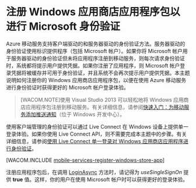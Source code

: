 <properties linkid="develop-mobile-how-to-guides-register-windows-store-app-server-auth" urlDisplayName="Shared Access Signature Part 1" pageTitle="注册 Windows 应用商店应用程序包以进行 Microsoft 身份验证" metaKeywords="" description="了解如何在 Azure 移动服务应用程序中注册 Windows 应用商店应用程序以进行 Microsoft 身份验证" metaCanonical="" services="mobile-services" documentationCenter="Mobile" title="Register your Windows Store app package for Microsoft authentication" authors="glenga" solutions="" manager="" editor="" />
<tags ms.service="mobile-services"
    ms.date="11/21/2014"
    wacn.date=""
    />

# 注册 Windows 应用商店应用程序包以进行 Microsoft 身份验证

Azure 移动服务支持客户端驱动的和服务器驱动的身份验证方法。服务器驱动的身份验证使用标识提供程序（包括 Microsoft 帐户）。如果你将 Microsoft 帐户用于服务器驱动的身份验证但未将应用程序注册到移动服务，则每次请求身份验证时，系统都将提示用户提供凭据。如果你注册了应用程序，则 Microsoft 帐户登录凭据将被缓存并可用于身份验证，并且系统不会再次提示用户提供凭据。本主题说明如何注册你的 Windows 应用商店应用程序包，以便在使用 Azure 移动服务进行身份验证时获得更好的 Microsoft 帐户登录体验。 

>[WACOM.NOTE]使用 Visual Studio 2013 可以轻松地将 Windows 应用商店应用程序包注册到移动服务。有关详细信息，请参阅<a href="http://msdn.microsoft.com/library/windows/apps/xaml/dn263182.aspx">快速入门：为移动服务添加推送通知</a>（位于 Windows 开发中心）。

使用客户端管理的身份验证可以通过 Live Connect 在 Windows 设备上提供单一登录体验。如果你使用 Live Connect API，则不需要完成本主题中的步骤。有关详细信息，请参阅[使用 Live Connect 单一登录对 Windows 应用商店应用程序进行身份验证]。   

[WACOM.INCLUDE [mobile-services-register-windows-store-app](../includes/mobile-services-register-windows-store-app.md)]

注册应用程序包后，在调用 <a href="http://go.microsoft.com/fwlink/p/?LinkId=311594" target="_blank">LoginAsync</a> 方法时，请记得为 <em>useSingleSignOn</em> 提供 <strong>true</strong> 值。这样，你的用户在使用 Microsoft 帐户时可以获得更好的登录体验。

<!-- Anchors. -->
<!-- Images. -->


<!-- URLs. -->
[推送通知入门]: /zh-cn/documentation/articles/mobile-services-javascript-backend-windows-store-dotnet-get-started-push/
[使用 Live Connect 单一登录对 Windows 应用商店应用程序进行身份验证]: /zh-cn/documentation/articles/mobile-services-windows-store-dotnet-single-sign-on
[Get started with users C#]: /zh-cn/documentation/articles/mobile-services-windows-store-dotnet-get-started-users/
[用户 JavaScript 入门]: /zh-cn/documentation/articles/mobile-services-javascript-backend-windows-store-dotnet-get-started-with-users-js/
